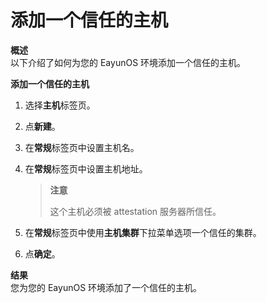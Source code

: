 # 添加一个信任的主机
**概述**<br/>
以下介绍了如何为您的 EayunOS 环境添加一个信任的主机。

**添加一个信任的主机**

1. 选择**主机**标签页。

1. 点**新建**。

1. 在**常规**标签页中设置主机名。

1. 在**常规**标签页中设置主机地址。

   > **注意**
   >
   > 这个主机必须被 attestation 服务器所信任。

1. 在**常规**标签页中使用**主机集群**下拉菜单选项一个信任的集群。

1. 点**确定**。

**结果**<br/>
您为您的 EayunOS 环境添加了一个信任的主机。

